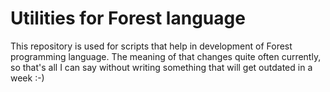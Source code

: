 # Utilities for Forest language

This repository is used for scripts that help in development of Forest programming language. The meaning of that changes quite often currently, so that's all I can say without writing something that will get outdated in a week :-)
